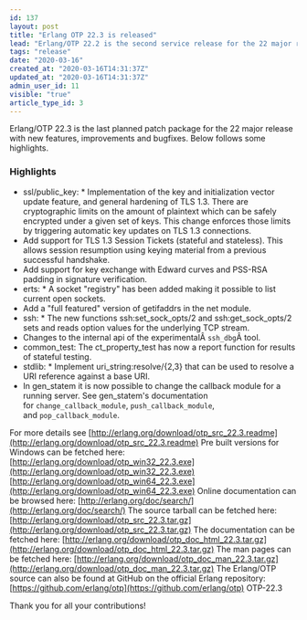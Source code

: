 ```yaml
---
id: 137
layout: post
title: "Erlang OTP 22.3 is released"
lead: "Erlang/OTP 22.2 is the second service release for the 22 major release with mostly bugfixes and improvements"
tags: "release"
date: "2020-03-16"
created_at: "2020-03-16T14:31:37Z"
updated_at: "2020-03-16T14:31:37Z"
admin_user_id: 11
visible: "true"
article_type_id: 3
---
```


Erlang/OTP 22.3 is the last planned patch package for the 22 major release with new features, improvements and bugfixes. Below follows some highlights.

### Highlights
* ssl/public_key: * Implementation of the key and initialization vector
 update feature, and general hardening of TLS 1.3.
 There are cryptographic limits on the amount of
 plaintext which can be safely encrypted under a given set of keys.
 This change enforces those limits by triggering
 automatic key updates on TLS 1.3 connections.
* Add support for TLS 1.3 Session Tickets (stateful and
 stateless). This allows session resumption using keying
 material from a previous successful handshake.
* Add support for key exchange with Edward curves and
 PSS-RSA padding in signature verification.
* erts: * A socket "registry" has been added making it possible to list current open sockets.
* Add a "full featured" version of getifaddrs in the net module.
* ssh: * The new functions ssh:set_sock_opts/2 and ssh:get_sock_opts/2 sets and reads option values for
 the underlying TCP stream.
* Changes to the internal api of the experimentalÂ `ssh_dbg`Â tool.
* common_test: The ct_property_test has now a report function for
 results of stateful testing.
* stdlib: * Implement uri_string:resolve/{2,3} that can be used to
 resolve a URI reference against a base URI.
* In gen_statem it is now possible to change the callback
 module for a running server. See gen_statem's
 documentation for `change_callback_module`,
 `push_callback_module`, and `pop_callback_module`.

For more details see
 [http://erlang.org/download/otp_src_22.3.readme](http://erlang.org/download/otp_src_22.3.readme)
 Pre built versions for Windows can be fetched here:
 [http://erlang.org/download/otp_win32_22.3.exe](http://erlang.org/download/otp_win32_22.3.exe)
 [http://erlang.org/download/otp_win64_22.3.exe](http://erlang.org/download/otp_win64_22.3.exe)
 Online documentation can be browsed here:
 [http://erlang.org/doc/search/](http://erlang.org/doc/search/)
 The source tarball can be fetched here:
 [http://erlang.org/download/otp_src_22.3.tar.gz](http://erlang.org/download/otp_src_22.3.tar.gz)
 The documentation can be fetched here:
 [http://erlang.org/download/otp_doc_html_22.3.tar.gz](http://erlang.org/download/otp_doc_html_22.3.tar.gz)
 The man pages can be fetched here:
 [http://erlang.org/download/otp_doc_man_22.3.tar.gz](http://erlang.org/download/otp_doc_man_22.3.tar.gz)
 The Erlang/OTP source can also be found at GitHub on the official Erlang repository:
 [https://github.com/erlang/otp](https://github.com/erlang/otp)
 OTP-22.3

Thank you for all your contributions!
